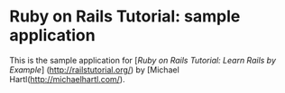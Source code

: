# Ruby on Rails Tutorial: sample application

This is the sample application for
[*Ruby on Rails Tutorial: Learn Rails by Example*] (http://railstutorial.org/)
by [Michael Hartl(http://michaelhartl.com/).
